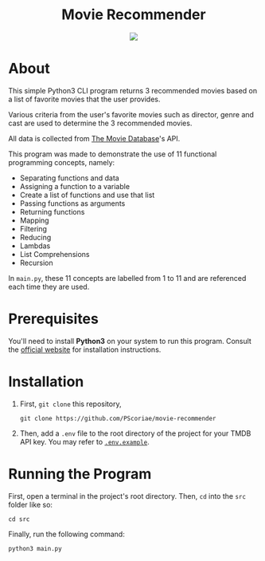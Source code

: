 <div align='center'>

# Movie Recommender

<p>
  <a href="https://github.com/PScoriae/movie-recommender/blob/main/LICENSE">
    <img src="https://img.shields.io/badge/license-WTFPL-brightgreen?style=for-the-badge">
  </a>
</p>

</div>

# About

This simple Python3 CLI program returns 3 recommended movies based on a list of favorite movies that the user provides.

Various criteria from the user's favorite movies such as director, genre and cast are used to determine the 3 recommended movies.

All data is collected from [The Movie Database](https://www.themoviedb.org)'s API.

This program was made to demonstrate the use of 11 functional programming concepts, namely:

- Separating functions and data
- Assigning a function to a variable
- Create a list of functions and use that list
- Passing functions as arguments
- Returning functions
- Mapping
- Filtering
- Reducing
- Lambdas
- List Comprehensions
- Recursion

In `main.py`, these 11 concepts are labelled from 1 to 11 and are referenced each time they are used.

# Prerequisites

You'll need to install **Python3** on your system to run this program. Consult the [official website](https://www.python.org/downloads/) for installation instructions.

# Installation

1.  First, `git clone` this repository,

        git clone https://github.com/PScoriae/movie-recommender

2.  Then, add a `.env` file to the root directory of the project for your TMDB API key. You may refer to [`.env.example`](.env.example).

# Running the Program

First, open a terminal in the project's root directory. Then, `cd` into the `src` folder like so:

    cd src

Finally, run the following command:

    python3 main.py
